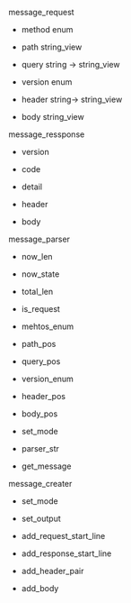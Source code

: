 


message_request
- method enum
- path string_view
- query string -> string_view
- version enum

- header string-> string_view

- body string_view


message_ressponse
- version 
- code 
- detail

- header

- body

message_parser
- now_len
- now_state
- total_len
- is_request

- mehtos_enum
- path_pos
- query_pos
- version_enum
- header_pos
- body_pos

- set_mode
- parser_str
- get_message

message_creater
- set_mode
- set_output

- add_request_start_line
- add_response_start_line
- add_header_pair
- add_body

